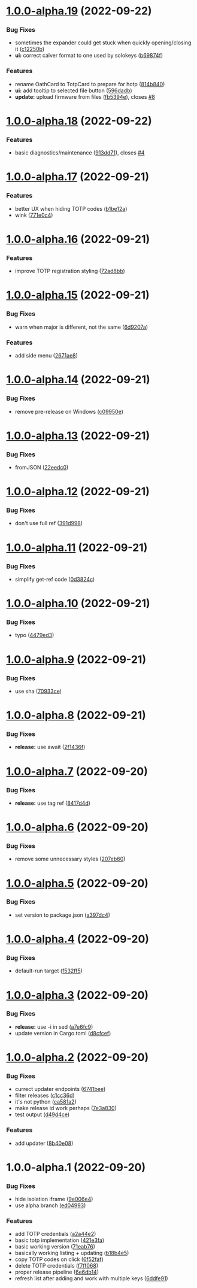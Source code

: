 # [1.0.0-alpha.19](https://github.com/oplik0/solo2-gui/compare/v1.0.0-alpha.18...v1.0.0-alpha.19) (2022-09-22)


### Bug Fixes

* sometimes the expander could get stuck when quickly opening/closing it ([c12250b](https://github.com/oplik0/solo2-gui/commit/c12250bb06d1da056c10ce8ed6e32db4ea2a4b1c))
* **ui:** correct calver format to one used by solokeys ([b69874f](https://github.com/oplik0/solo2-gui/commit/b69874fed9551d9bd250b8208b7a7a90b331968a))


### Features

* rename OathCard to TotpCard to prepare for hotp ([814b840](https://github.com/oplik0/solo2-gui/commit/814b8401db96e7405af899ddc96a4836dedf477e))
* **ui:** add tooltip to selected file button ([596dadb](https://github.com/oplik0/solo2-gui/commit/596dadb634ef4ad187852ceba74430e7a750531f))
* **update:** upload firmware from files ([fb5394e](https://github.com/oplik0/solo2-gui/commit/fb5394e7d8c9d07bb8921feea76846dcb7fbfc62)), closes [#8](https://github.com/oplik0/solo2-gui/issues/8)

# [1.0.0-alpha.18](https://github.com/oplik0/solo2-gui/compare/v1.0.0-alpha.17...v1.0.0-alpha.18) (2022-09-22)


### Features

* basic diagnostics/maintenance ([913dd71](https://github.com/oplik0/solo2-gui/commit/913dd71e23f09d35fe4a628495b6db70877507f0)), closes [#4](https://github.com/oplik0/solo2-gui/issues/4)

# [1.0.0-alpha.17](https://github.com/oplik0/solo2-gui/compare/v1.0.0-alpha.16...v1.0.0-alpha.17) (2022-09-21)


### Features

* better UX when hiding TOTP codes ([b1be12a](https://github.com/oplik0/solo2-gui/commit/b1be12a1354ec7b5c38805666cfdd81aaac56177))
* wink ([771e0c4](https://github.com/oplik0/solo2-gui/commit/771e0c4a78baa304148dfcc88c6a4796c6c48bb8))

# [1.0.0-alpha.16](https://github.com/oplik0/solo2-gui/compare/v1.0.0-alpha.15...v1.0.0-alpha.16) (2022-09-21)


### Features

* improve TOTP registration styling ([72ad8bb](https://github.com/oplik0/solo2-gui/commit/72ad8bb5eec9213b82034508798163e754177124))

# [1.0.0-alpha.15](https://github.com/oplik0/solo2-gui/compare/v1.0.0-alpha.14...v1.0.0-alpha.15) (2022-09-21)


### Bug Fixes

* warn when major is different, not the same ([6d9207a](https://github.com/oplik0/solo2-gui/commit/6d9207ad76dd27fa58871d68920a8e6dcd1e8bb5))


### Features

* add side menu ([2671ae8](https://github.com/oplik0/solo2-gui/commit/2671ae862a5f526b173114f59ca361b626a3e1a9))

# [1.0.0-alpha.14](https://github.com/oplik0/solo2-gui/compare/v1.0.0-alpha.13...v1.0.0-alpha.14) (2022-09-21)


### Bug Fixes

* remove pre-release on Windows ([c09950e](https://github.com/oplik0/solo2-gui/commit/c09950ee3fe12aec466bd7433b1b5b9fa126752b))

# [1.0.0-alpha.13](https://github.com/oplik0/solo2-gui/compare/v1.0.0-alpha.12...v1.0.0-alpha.13) (2022-09-21)


### Bug Fixes

* fromJSON ([22eedc0](https://github.com/oplik0/solo2-gui/commit/22eedc0143159ce4c845c46858c62c35888cae25))

# [1.0.0-alpha.12](https://github.com/oplik0/solo2-gui/compare/v1.0.0-alpha.11...v1.0.0-alpha.12) (2022-09-21)


### Bug Fixes

* don't use full ref ([391d998](https://github.com/oplik0/solo2-gui/commit/391d9983a035b8ceed1de0ea969ddcf4a8a0a036))

# [1.0.0-alpha.11](https://github.com/oplik0/solo2-gui/compare/v1.0.0-alpha.10...v1.0.0-alpha.11) (2022-09-21)


### Bug Fixes

* simplify get-ref code ([0d3824c](https://github.com/oplik0/solo2-gui/commit/0d3824cab0780d80742b56560815cc3d1fd08f6e))

# [1.0.0-alpha.10](https://github.com/oplik0/solo2-gui/compare/v1.0.0-alpha.9...v1.0.0-alpha.10) (2022-09-21)


### Bug Fixes

* typo ([4479ed3](https://github.com/oplik0/solo2-gui/commit/4479ed37ad53ff68fd2da499400df06a0dc47897))

# [1.0.0-alpha.9](https://github.com/oplik0/solo2-gui/compare/v1.0.0-alpha.8...v1.0.0-alpha.9) (2022-09-21)


### Bug Fixes

* use sha ([70933ce](https://github.com/oplik0/solo2-gui/commit/70933ce4d064f326891d49c2723a9a4043430108))

# [1.0.0-alpha.8](https://github.com/oplik0/solo2-gui/compare/v1.0.0-alpha.7...v1.0.0-alpha.8) (2022-09-21)


### Bug Fixes

* **release:** use await ([2f1436f](https://github.com/oplik0/solo2-gui/commit/2f1436f66b43a809c35186c31a93e3de0a72369d))

# [1.0.0-alpha.7](https://github.com/oplik0/solo2-gui/compare/v1.0.0-alpha.6...v1.0.0-alpha.7) (2022-09-20)


### Bug Fixes

* **release:** use tag ref ([8417d4d](https://github.com/oplik0/solo2-gui/commit/8417d4dbd14c672a59e677e3969b7311e9dbcb20))

# [1.0.0-alpha.6](https://github.com/oplik0/solo2-gui/compare/v1.0.0-alpha.5...v1.0.0-alpha.6) (2022-09-20)


### Bug Fixes

* remove some unnecessary styles ([207eb60](https://github.com/oplik0/solo2-gui/commit/207eb6034d632124837d169c9f6ffa30d00364ba))

# [1.0.0-alpha.5](https://github.com/oplik0/solo2-gui/compare/v1.0.0-alpha.4...v1.0.0-alpha.5) (2022-09-20)


### Bug Fixes

* set version to package.json ([a397dc4](https://github.com/oplik0/solo2-gui/commit/a397dc48c8b7d62e4a130d95933fa7764c1e39f9))

# [1.0.0-alpha.4](https://github.com/oplik0/solo2-gui/compare/v1.0.0-alpha.3...v1.0.0-alpha.4) (2022-09-20)


### Bug Fixes

* default-run target ([f532ff5](https://github.com/oplik0/solo2-gui/commit/f532ff5ff8a65f434de6b732770c36bb1306aaf9))

# [1.0.0-alpha.3](https://github.com/oplik0/solo2-gui/compare/v1.0.0-alpha.2...v1.0.0-alpha.3) (2022-09-20)


### Bug Fixes

* **release:** use -i in sed ([a7e6fc9](https://github.com/oplik0/solo2-gui/commit/a7e6fc96fdbe572ab4b05c45c970461c286dd14f))
* update version in Cargo.toml ([d8cfcef](https://github.com/oplik0/solo2-gui/commit/d8cfcefb5cb6029efc73d685214439e72343ca7e))

# [1.0.0-alpha.2](https://github.com/oplik0/solo2-gui/compare/v1.0.0-alpha.1...v1.0.0-alpha.2) (2022-09-20)


### Bug Fixes

* currect updater endpoints ([6741bee](https://github.com/oplik0/solo2-gui/commit/6741beef3f5b28e70eca1bce5538a46eca8ffb68))
* filter releases ([c1cc36d](https://github.com/oplik0/solo2-gui/commit/c1cc36dbff432c31ca53595e0389cf643b2e0f28))
* it's not python ([ca581a2](https://github.com/oplik0/solo2-gui/commit/ca581a288e3ae3349f189549dbeea842507414f5))
* make release id work perhaps ([7e3a830](https://github.com/oplik0/solo2-gui/commit/7e3a83000fac44a71ba4375cf842bb17d16e5854))
* test output ([d49d4ce](https://github.com/oplik0/solo2-gui/commit/d49d4ce9a9950a902f534f6ef981681f45391f07))


### Features

* add updater ([8b40e08](https://github.com/oplik0/solo2-gui/commit/8b40e08af7832a00c91e6c90fff25fd4bd51e985))
# 1.0.0-alpha.1 (2022-09-20)


### Bug Fixes

* hide isolation iframe ([9e006e4](https://github.com/oplik0/solo2-gui/commit/9e006e4084feda7c870d3fd30a612c3f276dc20d))
* use alpha branch ([ed04993](https://github.com/oplik0/solo2-gui/commit/ed049932a594721e0d775b61af8e8e20f01835cc))


### Features

* add TOTP credentials ([a2a44e2](https://github.com/oplik0/solo2-gui/commit/a2a44e2fedcd05323b9b94679b09fa4b30c710d4))
* basic totp implementation ([421e3fa](https://github.com/oplik0/solo2-gui/commit/421e3fa58e3e4d40fc0e91420f24e265269e42c2))
* basic working version ([71eab76](https://github.com/oplik0/solo2-gui/commit/71eab766c7e0717164af3a00ec1d3f88cbc81b5d))
* basically working listing + updating ([b18b4e5](https://github.com/oplik0/solo2-gui/commit/b18b4e537eaff87e9f022cc5752c38c178179df9))
* copy TOTP codes on click ([6f52faf](https://github.com/oplik0/solo2-gui/commit/6f52faf07afc68bca05d2c9a4ea8fdec77f51ce3))
* delete TOTP credentials ([f7ff068](https://github.com/oplik0/solo2-gui/commit/f7ff068c44d9166e87f099f7ec4866af90cd0f33))
* proper release pipeline ([6e6db14](https://github.com/oplik0/solo2-gui/commit/6e6db1480f88c5fb81076a5d9118cbcc81c4f98c))
* refresh list after adding and work with multiple keys ([6ddfe91](https://github.com/oplik0/solo2-gui/commit/6ddfe91cafb66cf134093d656845a5a93ae851d2))
